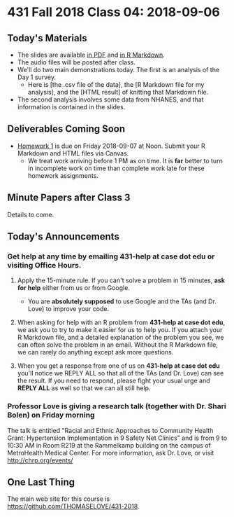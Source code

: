# 431 Fall 2018 Class 04: 2018-09-06

## Today's Materials

- The slides are available [in PDF](https://github.com/THOMASELOVE/431-2018/blob/master/slides/class04/431_class-04-slides_2018.pdf) and [in R Markdown](https://raw.githubusercontent.com/THOMASELOVE/431-2018/master/slides/class04/431_class-04-slides_2018.Rmd).
- The audio files will be posted after class.
- We'll do two main demonstrations today. The first is an analysis of the Day 1 survey. 
    - Here is [the .csv file of the data], the [R Markdown file for my analysis], and the [HTML result] of knitting that Markdown file.
- The second analysis involves some data from NHANES, and that information is contained in the slides.

## Deliverables Coming Soon

- [Homework 1](https://github.com/THOMASELOVE/431-2018/tree/master/homework/Homework1) is due on Friday 2018-09-07 at Noon. Submit your R Markdown and HTML files via Canvas. 
    - We treat work arriving before 1 PM as on time. It is **far** better to turn in incomplete work on time than complete work late for these homework assignments.
    
## Minute Papers after Class 3

Details to come.

## Today's Announcements

### Get help at any time by emailing **431-help at case dot edu** or visiting Office Hours.

1. Apply the 15-minute rule. If you can't solve a problem in 15 minutes, **ask for help** either from us or from Google.
    - You are **absolutely supposed** to use Google and the TAs (and Dr. Love) to improve your code.

2. When asking for help with an R problem from **431-help at case dot edu**, we ask you to try to make it easier for us to help you. If you attach your R Markdown file, and a detailed explanation of the problem you see, we can often solve the problem in an email. Without the R Markdown file, we can rarely do anything except ask more questions.

3. When you get a response from one of us on **431-help at case dot edu** you'll notice we REPLY ALL so that all of the TAs (and Dr. Love) can see the result. If you need to respond, please fight your usual urge and **REPLY ALL** as well so that we can all still help.

### Professor Love is giving a research talk (together with Dr. Shari Bolen) on Friday morning

The talk is entitled "Racial and Ethnic Approaches to Community Health Grant: Hypertension Implementation in 9 Safety Net Clinics" and is from 9 to 10:30 AM in Room R219 at the Rammelkamp building on the campus of MetroHealth Medical Center. For more information, ask Dr. Love, or visit http://chrp.org/events/

## One Last Thing

The main web site for this course is https://github.com/THOMASELOVE/431-2018.
